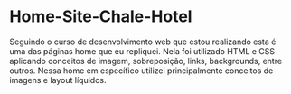 # Home-Site-Chale-Hotel
Seguindo o curso de desenvolvimento web que estou realizando esta é uma das páginas home que eu repliquei. Nela foi utilizado HTML e CSS aplicando conceitos de imagem, sobreposição, links, backgrounds, entre outros. Nessa home em específico utilizei principalmente conceitos de imagens e layout líquidos.
